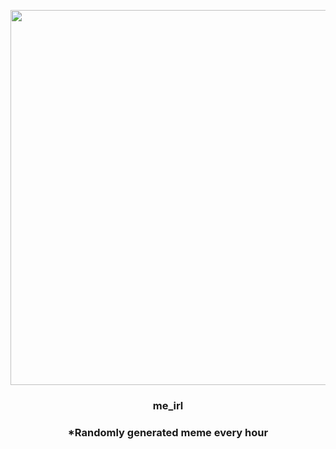 <p align="center">
        <img src="https://i.redd.it/izgj9ev3nim91.png" width="600" height="600">
        </p>
        <h3 align="center">me_irl</h3>
        <h3 align="center">*Randomly generated meme every hour</h3>
    